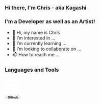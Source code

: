 ### Hi there, I'm Chris - aka Kagashi

### I'm a Developer as well as an Artist!

- 👋 Hi, my name is Chris
- 👀 I’m interested in ...
- 🌱 I’m currently learning ...
- 💞️ I’m looking to collaborate on ...
- 📫 How to reach me ...

### Languages and Tools

<img src="assets\GithubIcon.png" width="50" height="65">
